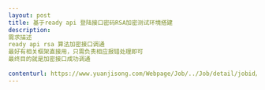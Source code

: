 ```yaml
---                
layout: post       
title: 基于ready api 登陆接口密码RSA加密测试环境搭建           
description: 
需求描述
ready api rsa 算法加密接口调通最好有相关框架直接用，只需负责相应报错处理即可最终目的就是加密接口成功调通
     
contenturl: https://www.yuanjisong.com/Webpage/Job/../Job/detail/jobid/101476      
---                 
```

